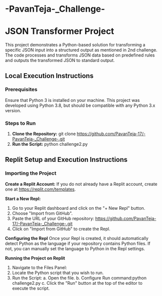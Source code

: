 # -PavanTeja-\_Challenge-

# JSON Transformer Project

This project demonstrates a Python-based solution for transforming a specific JSON input into a structured output as mentioned in 2nd challenge.
The code processes and transforms JSON data based on predefined rules and outputs the transformed JSON to standard output.

## Local Execution Instructions

### Prerequisites

Ensure that Python 3 is installed on your machine. This project was developed using Python 3.8, but should be compatible with any Python 3.x version.

### Steps to Run

1. **Clone the Repository:**
   git clone https://github.com/PavanTeja-17/-PavanTeja-_Challenge-.git
2. **Run the Script:**
   python challenge2.py

## Replit Setup and Execution Instructions

### Importing the Project

**Create a Replit Account:**
If you do not already have a Replit account, create one at https://replit.com/templates.

**Start a New Repl:**

1. Go to your Replit dashboard and click on the "+ New Repl" button.
2. Choose "Import from GitHub".
3. Paste the URL of your GitHub repository: https://github.com/PavanTeja-17/-PavanTeja-_Challenge-.git
4. Click on "Import from GitHub" to create the Repl.

**Configuring the Repl**
Once your Repl is created, it should automatically detect Python as the language if your repository contains Python files. If not, you can manually set the language to Python in the Repl settings.

**Running the Project on Replit**

1. Navigate to the Files Panel:
2. Locate the Python script that you wish to run.
3. Run the Script:
   a. Open the file.
   b. Configure Run command:python challenge2.py
   c. Click the "Run" button at the top of the editor to execute the script.
